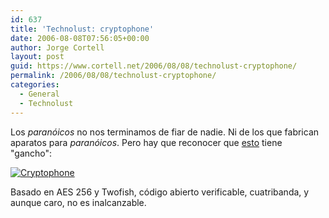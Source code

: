 ```yaml
---
id: 637
title: 'Technolust: cryptophone'
date: 2006-08-08T07:56:05+00:00
author: Jorge Cortell
layout: post
guid: https://www.cortell.net/2006/08/08/technolust-cryptophone/
permalink: /2006/08/08/technolust-cryptophone/
categories:
  - General
  - Technolust
---
```

Los _paranóicos_ no nos terminamos de fiar de nadie. Ni de los que fabrican aparatos para _paranóicos_. Pero hay que reconocer que <a title="Cryptophone" target="_blank" href="https://www.cryptophone.de/">esto</a> tiene "gancho":

<a title="Cryptophone" target="_blank" href="https://www.cryptophone.de/"><img title="Cryptophone" alt="Cryptophone" src="https://www.cryptophone.de/products/images/CPG10.jpg" /></a>

Basado en AES 256 y Twofish, código abierto verificable, cuatribanda, y aunque caro, no es inalcanzable.